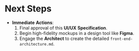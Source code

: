 # Next Steps

  * **Immediate** **Actions**:
    1.  Final approval of this **UI/UX** **Specification**.
    2.  Begin high-fidelity mockups in a design tool like **Figma**.
    3.  Engage the **Architect** to create the detailed `front-end-architecture.md`.

